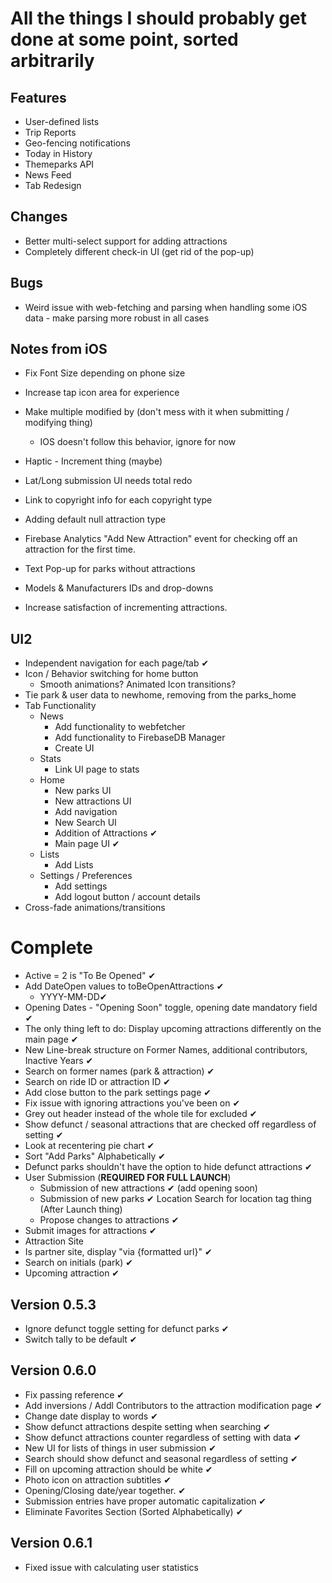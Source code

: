 # All the things I should probably get done at some point, sorted arbitrarily

## Features
- User-defined lists
- Trip Reports
- Geo-fencing notifications
- Today in History
- Themeparks API
- News Feed
- Tab Redesign

## Changes
- Better multi-select support for adding attractions
- Completely different check-in UI (get rid of the pop-up)
 
## Bugs
- Weird issue with web-fetching and parsing when handling some iOS data
  \- make parsing more robust in all cases
 
## Notes from iOS
- Fix Font Size depending on phone size
- Increase tap icon area for experience
- Make multiple modified by (don't mess with it when submitting /
  modifying thing)
  -  IOS doesn't follow this behavior, ignore for now
 
- Haptic - Increment thing (maybe)
- Lat/Long submission UI needs total redo
- Link to copyright info for each copyright type
- Adding default null attraction type
- Firebase Analytics "Add New Attraction" event for checking off an
  attraction for the first time.

- Text Pop-up for parks without attractions
- Models & Manufacturers IDs and drop-downs
- Increase satisfaction of incrementing attractions.


## UI2
- Independent navigation for each page/tab ✔
- Icon / Behavior switching for home button
  -   Smooth animations? Animated Icon transitions?
- Tie park & user data to newhome, removing from the parks_home
- Tab Functionality
  - News
    -  Add functionality to webfetcher
    -  Add functionality to FirebaseDB Manager
    -  Create UI
  - Stats
    -  Link UI page to stats
  - Home
    -  New parks UI
    -  New attractions UI
    -  Add navigation
    -  New Search UI
    -  Addition of Attractions ✔
    -  Main page UI ✔
  - Lists
    - Add Lists
  - Settings / Preferences
    - Add settings
    - Add logout button / account details
- Cross-fade animations/transitions

# Complete

 - Active = 2 is "To Be Opened" ✔
 - Add DateOpen values to toBeOpenAttractions ✔
   - YYYY-MM-DD✔
 - Opening Dates - "Opening Soon" toggle, opening date mandatory field ✔
-  The only thing left to do: Display upcoming attractions differently
   on the main page ✔
 - New Line-break structure on Former Names, additional contributors, Inactive Years ✔
 - Search on former names (park & attraction) ✔
 - Search on ride ID or attraction ID ✔
 - Add close button to the park settings page ✔
 - Fix issue with ignoring attractions you've been on ✔
 - Grey out header instead of the whole tile for excluded ✔
-  Show defunct / seasonal attractions that are checked off regardless
   of setting ✔
 - Look at recentering pie chart ✔
-  Sort "Add Parks" Alphabetically ✔
 - Defunct parks shouldn't have the option to hide defunct attractions ✔
 - User Submission (**REQUIRED FOR FULL LAUNCH**)
    - Submission of new attractions ✔ (add opening soon)
    - Submission of new parks ✔ Location Search for location tag thing
  (After Launch thing)
    - Propose changes to attractions ✔
  -   Submit images for attractions ✔
 - Attraction Site
  -   Is partner site, display "via {formatted url}" ✔
-  Search on initials (park) ✔
- Upcoming attraction ✔

## Version 0.5.3
- Ignore defunct toggle setting for defunct parks ✔
- Switch tally to be default ✔

## Version 0.6.0
- Fix passing reference ✔
- Add inversions / Addl Contributors to the attraction modification page
  ✔
- Change date display to words ✔
- Show defunct attractions despite setting when searching ✔
- Show defunct attractions counter regardless of setting with data ✔
- New UI for lists of things in user submission ✔
- Search should show defunct and seasonal regardless of setting ✔
- Fill on upcoming attraction should be white ✔
- Photo icon on attraction subtitles ✔
- Opening/Closing date/year together. ✔
- Submission entries have proper automatic capitalization ✔
- Eliminate Favorites Section (Sorted Alphabetically) ✔

## Version 0.6.1
- Fixed issue with calculating user statistics